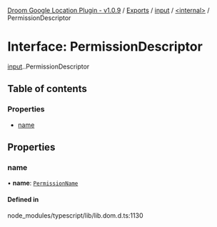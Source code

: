 [Droom Google Location Plugin - v1.0.9](../README.md) / [Exports](../modules.md) / [input](../modules/input.md) / [<internal\>](../modules/input._internal_.md) / PermissionDescriptor

# Interface: PermissionDescriptor

[input](../modules/input.md).[<internal>](../modules/input._internal_.md).PermissionDescriptor

## Table of contents

### Properties

- [name](input._internal_.PermissionDescriptor.md#name)

## Properties

### name

• **name**: [`PermissionName`](../modules/input._internal_.md#permissionname)

#### Defined in

node_modules/typescript/lib/lib.dom.d.ts:1130
